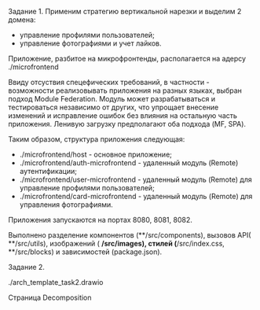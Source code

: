 Задание 1.
Применим стратегию вертикальной нарезки и выделим 2 домена:
* управление профилями пользователей;
* управление фотографиями и учет лайков.

Приложение, разбитое на микрофронтенды, располагается на адерсу ./microfrontend

Ввиду отсуствия спецефических требований, в частности - возможности реализовывать приложения на разных языках, выбран подход Module Federation.
Модуль может разрабатываться и тестироваться независимо от других, что упрощает внесение изменений и исправление ошибок без влияния на остальную часть приложения.
Ленивую загрузку предполагают оба подхода (MF, SPA).  

Таким образом, структура приложения следующая:
* ./microfrontend/host - основное приложение;
* ./microfrontend/auth-microfrontend - удаленный модуль (Remote) аутентификации;
* ./microfrontend/user-microfrontend - удаленный модуль (Remote) для управление профилями пользователей;
* ./microfrontend/card-microfrontend - удаленный модуль (Remote) для управления фотографиями.

Приложения запускаются на портах 8080, 8081, 8082.

Выполнено разделение компонентов (**/src/components), вызовов API( **/src/utils), изображений ( **/src/images), стилей (**/src/index.css, **/src/blocks) и зависимостей (package.json).


Задание 2.

./arch_template_task2.drawio 

Страница Decomposition
